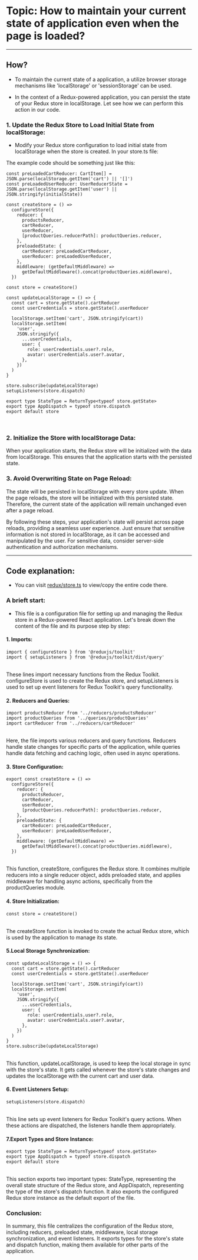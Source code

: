 # Topic: How to maintain your current state of application even when the page is loaded?
----------------------------------------------

## How? 
* To maintain the current state of a application, a utilize browser storage mechanisms like 'localStorage' or 'sessionStorage' can be used.

* In the context of a Redux-powered application, you can persist the state of your Redux store in localStorage. Let see how we can perform this action in our code.

### 1. Update the Redux Store to Load Initial State from localStorage:

* Modify your Redux store configuration to load initial state from localStorage when the store is created. In your store.ts file:

The example code should be something just like this:
```
const preLoadedCartReducer: CartItem[] = JSON.parse(localStorage.getItem('cart') || '[]')
const preLoadedUserReducer: UserReducerState = JSON.parse(localStorage.getItem('user') || JSON.stringify(initialState))

const createStore = () =>
  configureStore({
    reducer: {
      productsReducer,
      cartReducer,
      userReducer,
      [productQueries.reducerPath]: productQueries.reducer,
    },
    preloadedState: {
      cartReducer: preLoadedCartReducer,
      userReducer: preLoadedUserReducer,
    },
    middleware: (getDefaultMiddleware) =>
      getDefaultMiddleware().concat(productQueries.middleware),
  })

const store = createStore()

const updateLocalStorage = () => {
  const cart = store.getState().cartReducer
  const userCredentials = store.getState().userReducer

  localStorage.setItem('cart', JSON.stringify(cart))
  localStorage.setItem(
    'user',
    JSON.stringify({
      ...userCredentials,
      user: {
        role: userCredentials.user?.role,
        avatar: userCredentials.user?.avatar,
      },
    })
  )
}

store.subscribe(updateLocalStorage)
setupListeners(store.dispatch)

export type StateType = ReturnType<typeof store.getState>
export type AppDispatch = typeof store.dispatch
export default store
```
</br>

### 2. Initialize the Store with localStorage Data:

When your application starts, the Redux store will be initialized with the data from localStorage. This ensures that the application starts with the persisted state.
</br>

### 3. Avoid Overwriting State on Page Reload:

The state will be persisted in localStorage with every store update. When the page reloads, the store will be initialized with this persisted state. Therefore, the current state of the application will remain unchanged even after a page reload.

By following these steps, your application's state will persist across page reloads, providing a seamless user experience. Just ensure that sensitive information is not stored in localStorage, as it can be accessed and manipulated by the user. For sensitive data, consider server-side authentication and authorization mechanisms.

---------------------------------------------

## Code explanation:
* You can visit [redux/store.ts](./src/redux/store/store.ts) to view/copy the entire code there.

### A brieft start:
* This file is a configuration file for setting up and managing the Redux store in a Redux-powered React application. Let's break down the content of the file and its purpose step by step:

#### 1. Imports:
```
import { configureStore } from '@reduxjs/toolkit'
import { setupListeners } from '@reduxjs/toolkit/dist/query'
```
</br>
These lines import necessary functions from the Redux Toolkit. configureStore is used to create the Redux store, and setupListeners is used to set up event listeners for Redux Toolkit's query functionality.
</br>

#### 2. Reducers and Queries:
```
import productsReducer from '../reducers/productsReducer'
import productQueries from '../queries/productQueries'
import cartReducer from '../reducers/cartReducer'
```
</br>
Here, the file imports various reducers and query functions. Reducers handle state changes for specific parts of the application, while queries handle data fetching and caching logic, often used in async operations.
</br>

#### 3. Store Configuration:
```
export const createStore = () =>
  configureStore({
    reducer: {
      productsReducer,
      cartReducer,
      userReducer,
      [productQueries.reducerPath]: productQueries.reducer,
    },
    preloadedState: {
      cartReducer: preLoadedCartReducer,
      userReducer: preLoadedUserReducer,
    },
    middleware: (getDefaultMiddleware) =>
      getDefaultMiddleware().concat(productQueries.middleware),
  })
```
</br>
This function, createStore, configures the Redux store. It combines multiple reducers into a single reducer object, adds preloaded state, and applies middleware for handling async actions, specifically from the productQueries module.
</br>

#### 4. Store Initialization:
```
const store = createStore()
```
</br>
The createStore function is invoked to create the actual Redux store, which is used by the application to manage its state.
</br>

#### 5.Local Storage Synchronization:
```
const updateLocalStorage = () => {
  const cart = store.getState().cartReducer
  const userCredentials = store.getState().userReducer

  localStorage.setItem('cart', JSON.stringify(cart))
  localStorage.setItem(
    'user',
    JSON.stringify({
      ...userCredentials,
      user: {
        role: userCredentials.user?.role,
        avatar: userCredentials.user?.avatar,
      },
    })
  )
}
store.subscribe(updateLocalStorage)
```
</br>
This function, updateLocalStorage, is used to keep the local storage in sync with the store's state. It gets called whenever the store's state changes and updates the localStorage with the current cart and user data.
</br>

#### 6. Event Listeners Setup:
```
setupListeners(store.dispatch)
```
</br>
This line sets up event listeners for Redux Toolkit's query actions. When these actions are dispatched, the listeners handle them appropriately.
</br>

#### 7.Export Types and Store Instance:
```
export type StateType = ReturnType<typeof store.getState>
export type AppDispatch = typeof store.dispatch
export default store
```
</br>
This section exports two important types: StateType, representing the overall state structure of the Redux store, and AppDispatch, representing the type of the store's dispatch function. It also exports the configured Redux store instance as the default export of the file.
</br>

### Conclusion:
In summary, this file centralizes the configuration of the Redux store, including reducers, preloaded state, middleware, local storage synchronization, and event listeners. It exports types for the store's state and dispatch function, making them available for other parts of the application.